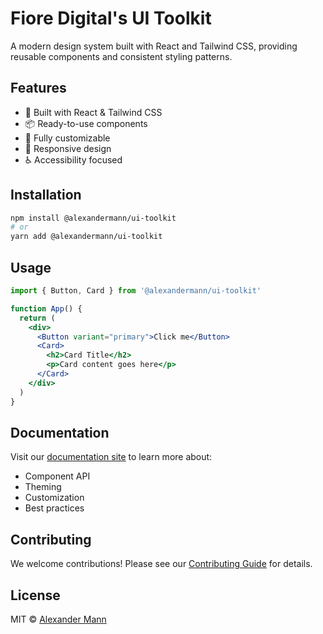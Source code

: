 # Fiore Digital's UI Toolkit

A modern design system built with React and Tailwind CSS, providing reusable components and consistent styling patterns.

## Features

- 🎨 Built with React & Tailwind CSS
- 📦 Ready-to-use components
- 🎯 Fully customizable
- 📱 Responsive design
- ♿ Accessibility focused

## Installation

```bash
npm install @alexandermann/ui-toolkit
# or
yarn add @alexandermann/ui-toolkit
```

## Usage

```jsx
import { Button, Card } from '@alexandermann/ui-toolkit'

function App() {
  return (
    <div>
      <Button variant="primary">Click me</Button>
      <Card>
        <h2>Card Title</h2>
        <p>Card content goes here</p>
      </Card>
    </div>
  )
}
```

## Documentation

Visit our [documentation site](link-to-docs) to learn more about:

- Component API
- Theming
- Customization
- Best practices

## Contributing

We welcome contributions! Please see our [Contributing Guide](CONTRIBUTING.md) for details.

## License

MIT © [Alexander Mann](https://github.com/alexander-mann)
